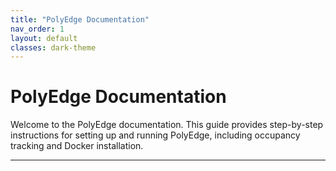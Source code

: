 ```yaml
---
title: "PolyEdge Documentation"
nav_order: 1
layout: default
classes: dark-theme
---
```


# PolyEdge Documentation

Welcome to the PolyEdge documentation. This guide provides step-by-step instructions for setting up and running PolyEdge, including occupancy tracking and Docker installation.

---
